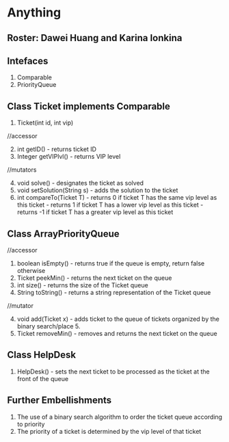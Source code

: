 # Anything
## Roster: Dawei Huang and Karina Ionkina

## Intefaces
1. Comparable
2. PriorityQueue

## Class Ticket implements Comparable<t>
1. Ticket(int id, int vip)

//accessor

2. int getID() - returns ticket ID
3. Integer getVIPlvl() - returns VIP level

//mutators

4. void solve() - designates the ticket as solved
5. void setSolution(String s) - adds the solution to the ticket
6. int compareTo(Ticket T) - returns 0 if ticket T has the same vip level as this ticket
                           - returns 1 if ticket T has a lower vip level as this ticket
                           - returns -1 if ticket T has a greater vip level as this ticket

## Class ArrayPriorityQueue

//accessor

1. boolean isEmpty() - returns true if the queue is empty, return false otherwise
2. Ticket peekMin() - returns the next ticket on the queue
3. int size() - returns the size of the Ticket queue
4. String toString() -  returns a string representation of the Ticket queue

//mutator

4. void add(Ticket x) - adds ticket to the queue of tickets organized by the binary search/place 5. 
5. Ticket removeMin() - removes and returns the next ticket on the queue

## Class HelpDesk
1. HelpDesk() - sets the next ticket to be processed as the ticket at the front of the queue

## Further Embellishments
1. The use of a binary search algorithm to order the ticket queue according to priority
2. The priority of a ticket is determined by the vip level of that ticket
